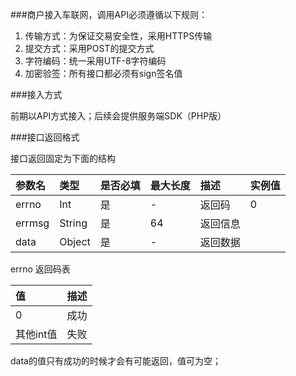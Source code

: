###商户接入车联网，调用API必须遵循以下规则：
1. 传输方式：为保证交易安全性，采用HTTPS传输
2. 提交方式：采用POST的提交方式
3. 字符编码：统一采用UTF-8字符编码
4. 加密验签：所有接口都必须有sign签名值

###接入方式

前期以API方式接入；后续会提供服务端SDK（PHP版）

###接口返回格式

接口返回固定为下面的结构 

|参数名 |类型|是否必填|最大长度|描述|实例值
| :------| :------ | :------ | :------ | :------ | :------
 |errno|Int|是|-|返回码|0|
 |errmsg|String|是|64|返回信息|| 
 |data |Object |是|-|返回数据||

errno 返回码表

|值|描述
| :------| :------ 
|0|成功
|其他int值|失败

data的值只有成功的时候才会有可能返回，值可为空；














